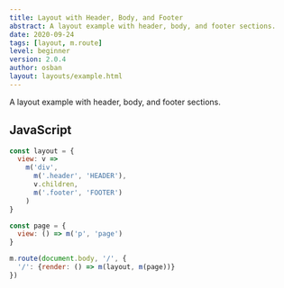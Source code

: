 ```yaml
---
title: Layout with Header, Body, and Footer
abstract: A layout example with header, body, and footer sections.
date: 2020-09-24
tags: [layout, m.route]
level: beginner
version: 2.0.4
author: osban
layout: layouts/example.html
---
```


A layout example with header, body, and footer sections.

## JavaScript

~~~js
const layout = {
  view: v =>
    m('div',
      m('.header', 'HEADER'),
      v.children,
      m('.footer', 'FOOTER')
    )
}

const page = {
  view: () => m('p', 'page')
}

m.route(document.body, '/', {
  '/': {render: () => m(layout, m(page))}
})
~~~

